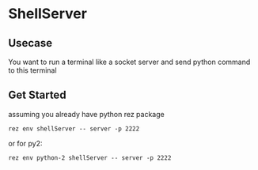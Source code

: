# ShellServer

## Usecase

You want to run a terminal like a socket server and send python command to this terminal


## Get Started
assuming you already have python rez package

```rez env shellServer -- server -p 2222```

or for py2:

```rez env python-2 shellServer -- server -p 2222```



